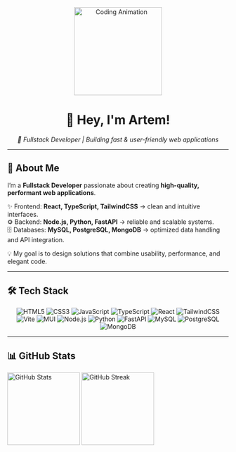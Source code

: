 <div align="center">
  <img height="200" src="https://media.giphy.com/media/M9gbBd9nbDrOTu1Mqx/giphy.gif" alt="Coding Animation" />
</div>

# <div align="center">👋 Hey, I'm Artem!</div>

<div align="center">
  <em>🚀 Fullstack Developer | Building fast & user-friendly web applications</em>
</div>

---

## 🌟 About Me
I’m a **Fullstack Developer** passionate about creating **high-quality, performant web applications**.  

✨ Frontend: **React, TypeScript, TailwindCSS** → clean and intuitive interfaces.  
⚙️ Backend: **Node.js, Python, FastAPI** → reliable and scalable systems.  
🗄 Databases: **MySQL, PostgreSQL, MongoDB** → optimized data handling and API integration.  

💡 My goal is to design solutions that combine usability, performance, and elegant code.  

---

## 🛠️ Tech Stack
<div align="center">

![HTML5](https://img.shields.io/badge/HTML5-%23E34F26.svg?style=for-the-badge&logo=html5&logoColor=white)
![CSS3](https://img.shields.io/badge/CSS3-%231572B6.svg?style=for-the-badge&logo=css3&logoColor=white)
![JavaScript](https://img.shields.io/badge/JavaScript-%23323330.svg?style=for-the-badge&logo=javascript&logoColor=%23F7DF1E)
![TypeScript](https://img.shields.io/badge/TypeScript-%23007ACC.svg?style=for-the-badge&logo=typescript&logoColor=white)
![React](https://img.shields.io/badge/React-%2320232a.svg?style=for-the-badge&logo=react&logoColor=%2361DAFB)
![TailwindCSS](https://img.shields.io/badge/TailwindCSS-%2338B2AC.svg?style=for-the-badge&logo=tailwind-css&logoColor=white)
![Vite](https://img.shields.io/badge/Vite-%23646CFF.svg?style=for-the-badge&logo=vite&logoColor=white)
![MUI](https://img.shields.io/badge/MUI-%230081CB.svg?style=for-the-badge&logo=mui&logoColor=white)
![Node.js](https://img.shields.io/badge/Node.js-%2343853D.svg?style=for-the-badge&logo=node.js&logoColor=white)
![Python](https://img.shields.io/badge/Python-%233776AB.svg?style=for-the-badge&logo=python&logoColor=white)
![FastAPI](https://img.shields.io/badge/FastAPI-%23009688.svg?style=for-the-badge&logo=fastapi&logoColor=white)
![MySQL](https://img.shields.io/badge/MySQL-%234479A1.svg?style=for-the-badge&logo=mysql&logoColor=white)
![PostgreSQL](https://img.shields.io/badge/PostgreSQL-%23316192.svg?style=for-the-badge&logo=postgresql&logoColor=white)
![MongoDB](https://img.shields.io/badge/MongoDB-%2347A248.svg?style=for-the-badge&logo=mongodb&logoColor=white)

</div>

---

## 📊 GitHub Stats
<div>
  <img src="https://github-readme-stats.vercel.app/api?username=6ubble&show_icons=true&theme=transparent&hide_border=false&border_color=E4E2E2&border_radius=6&include_all_commits=true" height="165" alt="GitHub Stats" />
  <img src="https://github-readme-streak-stats-eight.vercel.app?user=6ubble&theme=transparent&hide_border=false&border_color=E4E2E2&border_radius=6" height="165" alt="GitHub Streak" />
</div>
